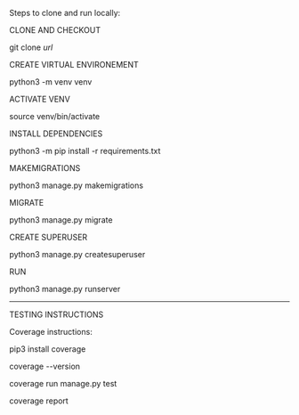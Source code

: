 Steps to clone and run locally:

CLONE AND CHECKOUT

git clone *url*

CREATE VIRTUAL ENVIRONEMENT

python3 -m venv venv

ACTIVATE VENV

source venv/bin/activate

INSTALL DEPENDENCIES

python3 -m pip install -r requirements.txt

MAKEMIGRATIONS

python3 manage.py makemigrations

MIGRATE

python3 manage.py migrate

CREATE SUPERUSER

python3 manage.py createsuperuser

RUN

python3 manage.py runserver

---

TESTING INSTRUCTIONS

Coverage instructions:

pip3 install coverage

coverage --version

coverage run manage.py test

coverage report

